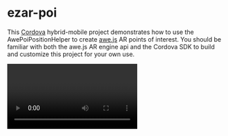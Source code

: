 ezar-poi
====================

This [Cordova](https://cordova.apache.org/) hybrid-mobile project demonstrates how to use the AwePoiPositionHelper to create [awe.js]((https://github.com/awe-media/awe.js) ) AR points of interest.
You should be familiar with both the awe.js AR engine api and the Cordova SDK to build and customize
this project for your own use. 

<video of app goes here>


Getting Started
---------------
1. Clone this Github project

2. From the <prj>/demo directory use the Cordova commandline interface (CLI) to dynamically install the preconfigured Cordova plugins

```
   cordova plugins ls
```

3. Optional step: Download and install the ezAR VideoOverlay plugin if you want a live video visible on the background of your app

```
   cordova plugin install <path>/plugins/com.ezartech.ezar.videooverlay
```

4. Add the mobile platform(s) you wish to deploy the project on (ios,android)

```
   cordova platform install android
   cordova platform install ios
```

4. Build the project, install on your target platforms and test
```
   cordova build
```

or theoretically you can test the project using a Cordova mobile-web simulator such as Ripple. 






